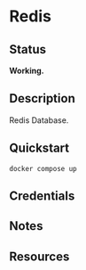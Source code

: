 # Redis

## Status

**Working.**

## Description

Redis Database.

## Quickstart

```shell
docker compose up
```

## Credentials

## Notes

## Resources
